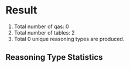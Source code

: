 # Result<br/>
1. Total number of qas: 0<br/>
2. Total number of tables: 2<br/>
3. Total 0 unique reasoning types are produced.<br/>
## **Reasoning Type Statistics**<br/>
